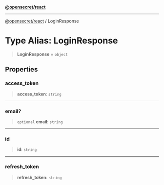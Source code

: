 [**@opensecret/react**](../README.md)

***

[@opensecret/react](../README.md) / LoginResponse

# Type Alias: LoginResponse

> **LoginResponse** = `object`

## Properties

### access\_token

> **access\_token**: `string`

***

### email?

> `optional` **email**: `string`

***

### id

> **id**: `string`

***

### refresh\_token

> **refresh\_token**: `string`
